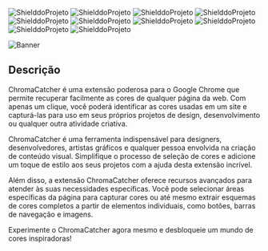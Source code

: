 <!-- PARA ESCOLHER AS CORES DAS LINGUAGENS USAR O SITE https://brandcolors.net/ -->
![ShielddoProjeto](https://img.shields.io/badge/Projeto-ChromaCatcher-f15152.svg?style=for-the-badge)
![ShielddoProjeto](https://img.shields.io/badge/Versão-1.0.0-e9ebec.svg?style=for-the-badge)
![ShielddoProjeto](https://img.shields.io/badge/Linguagem-JavaScript-ffdd00.svg?style=for-the-badge)
![ShielddoProjeto](https://img.shields.io/github/repo-size/adrianoleitedasilva/ChromaCatcher?style=for-the-badge)
![ShielddoProjeto](https://img.shields.io/tokei/lines/github/adrianoleitedasilva/ChromaCatcher?style=for-the-badge)
![ShielddoProjeto](https://img.shields.io/github/directory-file-count/adrianoleitedasilva/ChromaCatcher?style=for-the-badge)
![ShielddoProjeto](https://img.shields.io/github/stars/adrianoleitedasilva/ChromaCatcher?style=for-the-badge) 
![ShielddoProjeto](https://img.shields.io/github/forks/adrianoleitedasilva/ChromaCatcher?style=for-the-badge)
![ShielddoProjeto](https://img.shields.io/github/issues-pr/adrianoleitedasilva/ChromaCatcher?style=for-the-badge)
![ShielddoProjeto](https://img.shields.io/github/last-commit/adrianoleitedasilva/ChromaCatcher?style=for-the-badge)

![Banner](https://github.com/adrianoleitedasilva/ChromaCatcher/assets/6373438/0341fa8f-1524-4798-8537-be2fcd0f1136)

## Descrição

ChromaCatcher é uma extensão poderosa para o Google Chrome que permite recuperar facilmente as cores de qualquer página da web. Com apenas um clique, você poderá identificar as cores usadas em um site e capturá-las para uso em seus próprios projetos de design, desenvolvimento ou qualquer outra atividade criativa.

ChromaCatcher é uma ferramenta indispensável para designers, desenvolvedores, artistas gráficos e qualquer pessoa envolvida na criação de conteúdo visual. Simplifique o processo de seleção de cores e adicione um toque de estilo aos seus projetos com a ajuda desta extensão incrível.

Além disso, a extensão ChromaCatcher oferece recursos avançados para atender às suas necessidades específicas. Você pode selecionar áreas específicas da página para capturar cores ou até mesmo extrair esquemas de cores completos a partir de elementos individuais, como botões, barras de navegação e imagens. 

Experimente o ChromaCatcher agora mesmo e desbloqueie um mundo de cores inspiradoras!